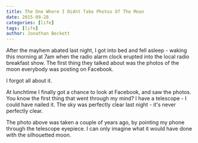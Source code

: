 ```yaml
---
title: The One Where I Didnt Take Photos Of The Moon
date: 2015-09-28
categories: [life]
tags: [life]
author: Jonathan Beckett
---
```


After the mayhem abated last night, I got into bed and fell asleep - waking this morning at 7am when the radio alarm clock erupted into the local radio breakfast show. The first thing they talked about was the photos of the moon everybody was posting on Facebook.

I forgot all about it.

At lunchtime I finally got a chance to look at Facebook, and saw the photos. You know the first thing that went through my mind? I have a telescope - I could have nailed it. The sky was perfectly clear last night - it's never perfectly clear.

The photo above was taken a couple of years ago, by pointing my phone through the telescope eyepiece. I can only imagine what it would have done with the silhouetted moon.